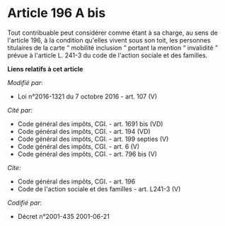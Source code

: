 # Article 196 A bis

Tout contribuable peut considérer comme étant à sa charge, au sens de l'article 196, à la condition qu'elles vivent sous son
toit, les personnes titulaires de la carte “ mobilité inclusion ” portant la mention “ invalidité ” prévue à l'article L.
241-3 du code de l'action sociale et des familles.

**Liens relatifs à cet article**

_Modifié par_:

  - Loi n°2016-1321 du 7 octobre 2016 - art. 107 (V)

_Cité par_:

  - Code général des impôts, CGI. - art. 1691 bis (VD)
  - Code général des impôts, CGI. - art. 194 (VD)
  - Code général des impôts, CGI. - art. 199 septies (V)
  - Code général des impôts, CGI. - art. 6 (V)
  - Code général des impôts, CGI. - art. 796 bis (V)

_Cite_:

  - Code général des impôts, CGI. - art. 196
  - Code de l'action sociale et des familles - art. L241-3 (V)

_Codifié par_:

  - Décret n°2001-435 2001-06-21

